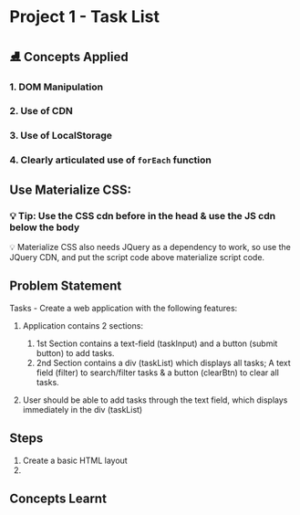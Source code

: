 # Project 1 - Task List

## ⛸ Concepts Applied

### 1. DOM Manipulation

### 2. Use of CDN

### 3. Use of LocalStorage

### 4. Clearly articulated use of `forEach` function

## Use Materialize CSS:

### 💡 Tip: Use the CSS cdn before in the head & use the JS cdn below the body

💡 Materialize CSS also needs JQuery as a dependency to work, so use the JQuery CDN, and put the script code above materialize script code.

## Problem Statement

Tasks - Create a web application with the following features:

1. Application contains 2 sections:

   1. 1st Section contains a text-field (taskInput) and a button (submit button) to add tasks.
   2. 2nd Section contains a div (taskList) which displays all tasks; A text field (filter) to search/filter tasks & a button (clearBtn) to clear all tasks.

2. User should be able to add tasks through the text field, which displays immediately in the div (taskList)

## Steps

1. Create a basic HTML layout
2.

## Concepts Learnt
